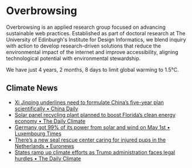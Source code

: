 # Overbrowsing

Overbrowsing is an applied research group focused on advancing sustainable web practices. Established as part of doctoral research at The University of Edinburgh's Institute for Design Informatics, we blend inquiry with action to develop research-driven solutions that reduce the environmental impact of the internet and improve accessibility, aligning technological potential with environmental stewardship.

<!-- clock-time -->
We have just 4 years, 2 months, 8 days to limit global warming to 1.5°C.
<!-- /clock-time -->

## Climate News
<!-- clock-news -->
- [Xi Jinping underlines need to formulate China’s five-year plan scientifically • China Daily](https://www.chinadaily.com.cn/a/202505/01/WS6812aa37a310a04af22bd27e.html )
- [Solar panel recycling plant planned to boost Florida’s clean energy economy • The Daily Climate](https://www.dailyclimate.org/solar-panel-recycling-plant-planned-to-boost-floridas-clean-energy-economy-2671877237.html )
- [Germany got 99% of its power from solar and wind on May 1st • Luxembourg Times](https://www.luxtimes.lu/europeanunion/germany-to-get-99-of-its-power-from-solar-and-wind-on-thursday/63610616.html )
- [There’s a new seal rescue center caring for injured pups in the Netherlands • Euronews](https://www.euronews.com/green/2025/04/30/inside-the-new-seal-rescue-centre-caring-for-injured-pups-in-the-netherlands )
- [States ramp up climate efforts as Trump administration faces legal hurdles • The Daily Climate](https://www.dailyclimate.org/states-ramp-up-climate-efforts-as-trump-administration-faces-legal-hurdles-2671871064.html )
<!-- /clock-news -->
